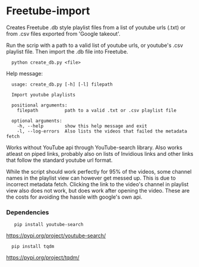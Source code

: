 # Freetube-import
Creates Freetube .db style playlist files from a list of youtube urls (.txt) or from .csv files exported from 'Google takeout'.

Run the scrip with a path to a valid list of youtube urls, or youtube's .csv playlist file. Then import the .db file into Freetube.

      python create_db.py <file>

Help message:

      usage: create_db.py [-h] [-l] filepath

      Import youtube playlists

      positional arguments:
        filepath          path to a valid .txt or .csv playlist file

      optional arguments:
        -h, --help        show this help message and exit
        -l, --log-errors  Also lists the videos that failed the metadata fetch

Works without YouTube api through YouTube-search library. Also works atleast on piped links, probably also on lists of Invidious links and other links that follow the standard youtube url format.

While the script should work perfectly for 95% of the videos, some channel names in the playlist view can however get messed up. This is due to incorrect metadata fetch. Clicking the link to the video's channel in playlist view also does not work, but does work after opening the video. 
These are the costs for avoiding the hassle with google's own api.

###  Dependencies 

       pip install youtube-search
https://pypi.org/project/youtube-search/

      pip install tqdm
https://pypi.org/project/tqdm/
